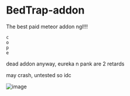 # BedTrap-addon
The best paid meteor addon ngl!!!

```
c
o
p
e
```

dead addon anyway, eureka n pank are 2 retards

may crash, untested so idc

![image](https://user-images.githubusercontent.com/81517221/175821063-809981bf-5b0c-43d3-9aeb-70fbcadb7bfc.png)
